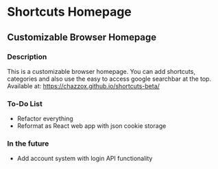 # Shortcuts Homepage
## Customizable Browser Homepage

### Description
This is a customizable browser homepage. You can add shortcuts, categories and also use the easy to access google searchbar at the top.
Available at: https://chazzox.github.io/shortcuts-beta/


### To-Do List
- Refactor everything
- Reformat as React web app with json cookie storage

### In the future
- Add account system with login API functionality 
